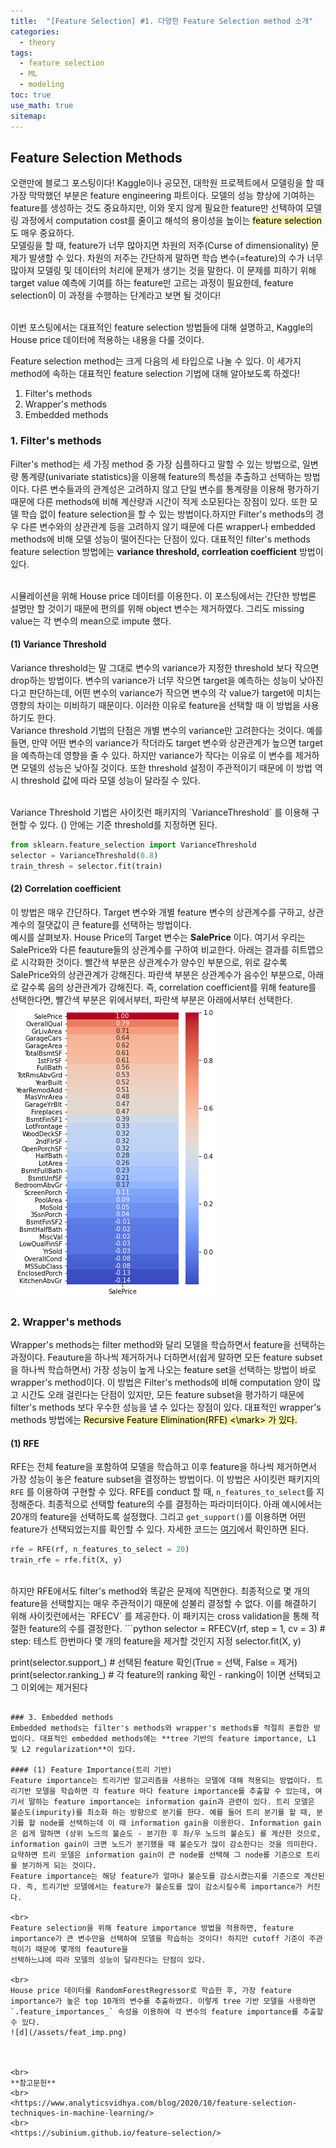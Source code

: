 ```yaml
---
title:  "[Feature Selection] #1. 다양한 Feature Selection method 소개"
categories:
  - theory
tags:
  - feature selection
  - ML
  - modeling
toc: true
use_math: true
sitemap: 
---
```

## Feature Selection Methods
오랜만에 블로그 포스팅이다! Kaggle이나 공모전, 대학원 프로젝트에서 모델링을 할 때 가장 막막했던 부분은 feature engineering 파트이다. 모델의 성능 향상에 기여하는 feature를 생성하는 것도 중요하지만,
이와 못지 않게 필요한 feature만 선택하여 모델링 과정에서 computation cost를 줄이고 해석의 용이성을 높이는 <mark style='background-color: #fff5b1'> feature selection </mark> 도 매우 중요하다.
<br>
모델링을 할 때, feature가 너무 많아지면 차원의 저주(Curse of dimensionality) 문제가 발생할 수 있다. 차원의 저주는 간단하게 말하면 학습 변수(=feature)의 수가 너무 많아져 모델링 및 데이터의 처리에 문제가
생기는 것을 말한다. 이 문제를 피하기 위해 target value 예측에 기여를 하는 feature만 고르는 과정이 필요한데, feature selection이 이 과정을 수행하는 단계라고 보면 될 것이다!

<br>
이번 포스팅에서는 대표적인 feature selection 방법들에 대해 설명하고, Kaggle의 House price 데이터에 적용하는 내용을 다룰 것이다.

<br>

Feature selection method는 크게 다음의 세 타입으로 나눌 수 있다. 이 세가지 method에 속하는 대표적인 feature selection 기법에 대해 알아보도록 하겠다!
 1. Filter's methods
 2. Wrapper's methods
 3. Embedded methods
 
### 1. Filter's methods
Filter's method는 세 가징 method 중 가장 심플하다고 말할 수 있는 방법으로, 일변량 통계량(univariate statistics)을 이용해 feature의 특성을 추출하고 선택하는 방법이다. 다른 변수들과의 관계성은 고려하지 않고 단일 변수를 통계량을 이용해 평가하기 때문에 다른 methods에 비해 계산량과 시간이 적게 소모된다는 장점이 있다. 또한 모델 학습 없이 feature selection을 할 수 있는 방법이다.하지만 Filter's methods의 경우 다른 변수와의 상관관계 등을 고려하지 않기 때문에 다른 wrapper나 embedded methods에 비해 모델 성능이 떨어진다는 단점이 있다.
대표적인 filter's methods feature selection 방법에는 **variance threshold, corrleation coefficient** 방법이 있다. 
 
<br>
시뮬레이션을 위해 House price 데이터를 이용한다. 이 포스팅에서는 간단한 방법론 설명만 할 것이기 때문에 편의를 위해 object 변수는 제거하였다. 그리도 missing value는 각 변수의 mean으로 impute 했다.
  
#### (1) Variance Threshold
Variance threshold는 말 그대로 변수의 variance가 지정한 threshold 보다 작으면 drop하는 방법이다. 변수의 variance가 너무 작으면 target을 예측하는 성능이 낮아진다고 판단하는데, 어떤 변수의 variance가 작으면 변수의 각 value가 target에 미치는 영향의 차이는 미비하기 때문이다. 이러한 이유로 feature을 선택할 때 이 방법을 사용하기도 한다.<br>
Variance threshold 기법의 단점은 개별 변수의 variance만 고려한다는 것이다. 예를 들면, 만약 어떤 변수의 variance가 작더라도 target 변수와 상관관계가 높으면 target을 예측하는데 영향을 줄 수 있다. 하지만 variance가 작다는 이유로 이 변수를 제거하면 모델의 성능은 낮아질 것이다. 또한 threshold 설정이 주관적이기 때문에 이 방법 역시 threshold 값에 따라 모델 성능이 달라질 수 있다.

<br>
Variance Threshold 기법은 사이킷런 패키지의 `VarianceThreshold` 를 이용해 구현할 수 있다. () 안에는 기준 threshold를 지정하면 된다.

```python
from sklearn.feature_selection import VarianceThreshold
selector = VarianceThreshold(0.8)
train_thresh = selector.fit(train)
```

#### (2) Correlation coefficient
이 방법은 매우 간단하다. Target 변수와 개별 feature 변수의 상관계수를 구하고, 상관계수의 절댓값이 큰 feature를 선택하는 방법이다. 
<br>
예시를 살펴보자. House Price의 Target 변수는 **SalePrice** 이다. 여기서 우리는 SalePrice와 다른 feauture들의 상관계수를 구하여 비교한다. 아래는 결과를 히트맵으로 시각화한 것이다. 빨간색 부분은 상관계수가 양수인 부분으로, 위로 갈수록 SalePrice와의 상관관계가 강해진다. 파란색 부분은 상관계수가 음수인 부분으로, 아래로 갈수록 음의 상관관계가 강해진다. 즉, correlation coefficient를 위해 feature를 선택한다면, 빨간색 부분은 위에서부터, 파란색 부분은 아래에서부터 선택한다. <br>
![d](/assets/corr_heatmap.png)
 

### 2. Wrapper's methods
Wrapper's methods는 filter method와 달리 모델을 학습하면서 feature을 선택하는 과정이다. Feauture을 하나씩 제거하거나 더하면서(쉽게 말하면 모든 feature subset을 하나씩 학습하면서) 가장 성능이 높게 나오는 feature set을 선택하는 방법이 바로 wrapper's method이다. 이 방법은 Filter's methods에 비해 computation 양이 많고 시간도 오래 걸린다는 단점이 있지만, 모든 feature subset을 평가하기 때문에 filter's methods 보다 우수한 성능을 낼 수 있다는 장점이 있다. 대표적인 wrapper's methods 방법에는 <mark style='background-color: #fff5b1'> Recursive Feature Elimination(RFE) <\mark> 가 있다.

#### (1) RFE
RFE는 전체 feature을 포함하여 모델을 학습하고 이후 feature을 하나씩 제거하면서 가장 성능이 놓은 feature subset을 결정하는 방법이다. 이 방법은 사이킷런 패키지의 `RFE` 를 이용하여 구현할 수 있다. RFE를 conduct 할 때, `n_features_to_select`를 지정해준다. 최종적으로 선택할 feature의 수를 결정하는 파라미터이다. 아래 예시에서는 20개의 feature을 선택하도록 설정했다. 그리고
`get_support()`를 이용하면 어떤 feature가 선택되었는지를 확인할 수 있다. 자세한 코드는 [여기](https://github.com/hyewonleess/github_blog_posts/tree/main/feature_selection)에서 확인하면 된다.
```python
rfe = RFE(rf, n_features_to_select = 20)
train_rfe = rfe.fit(X, y)
```
<br>
하지만 RFE에서도 filter's method와 똑같은 문제에 직면한다. 최종적으로 몇 개의 feature을 선택할지는 매우 주관적이기 때문에 섣불리 결정할 수 없다. 이를 해결하기 위해 사이킷런에서는 `RFECV` 를 제공한다. 이 패키지는 cross validation을 통해 적절한 feature의 수를 결정한다.
```python
selector = RFECV(rf, step = 1, cv = 3) # step: 테스트 한번마다 몇 개의 feature을 제거할 것인지 지정
selector.fit(X, y)

print(selector.support_) # 선택된 feature 확인(True = 선택, False = 제거)
print(selector.ranking_) # 각 feature의 ranking 확인 - ranking이 1이면 선택되고 그 이외에는 제거된다
```

### 3. Embedded methods
Embedded methods는 filter's methods와 wrapper's methods를 적절히 혼합한 방법이다. 대표적인 embedded methods에는 **tree 기반의 feature importance, L1 및 L2 regularization**이 있다.

#### (1) Feature Importance(트리 기반)
Feature importance는 트리기반 알고리즘을 사용하는 모델에 대해 적용되는 방법이다. 트리기반 모델을 학습하면 각 feature 마다 feature importance를 추출할 수 있는데, 여기서 말하는 feature importance는 information gain과 관련이 있다. 트리 모델은 불순도(impurity)를 최소화 하는 방향으로 분기를 한다. 예를 들어 트리 분기를 할 때, 분기를 할 node를 선택하는데 이 때 information gain을 이용한다. Information gain은 쉽게 말하면 (상위 노드의 불순도 - 분기한 후 좌/우 노드의 불순도) 를 계산한 것으로, information gain이 크면 노드가 분기했을 때 불순도가 많이 감소한다는 것을 의미한다. 요약하면 트리 모델은 information gain이 큰 node를 선택해 그 node를 기준으로 트리를 분기하게 되는 것이다. 
Feature importance는 해당 feature가 얼마나 불순도를 감소시켰는지를 기준으로 계산된다. 즉, 트리기반 모델에서는 feature가 불순도를 많이 감소시킬수록 importance가 커진다.

<br>
Feature selection을 위해 feature importance 방법을 적용하면, feature importance가 큰 변수만을 선택하여 모델을 학습하는 것이다! 하지만 cutoff 기준이 주관적이기 때문에 몇개의 feauture을
선택하느냐에 따라 모델의 성능이 달라진다는 단점이 있다.

<br>
House price 데이터를 RandomForestRegressor로 학습한 후, 가장 feature importance가 높은 top 10개의 변수를 추출하였다. 이렇게 tree 기반 모델을 사용하면 `.feature_importances_` 속성을 이용하여 각 변수의 feature importance를 추출할 수 있다.
![d](/assets/feat_imp.png)



<br>
**참고문헌**
<br>
<https://www.analyticsvidhya.com/blog/2020/10/feature-selection-techniques-in-machine-learning/>
<br>
<https://subinium.github.io/feature-selection/>
